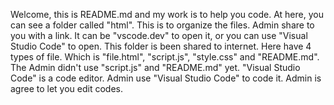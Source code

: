 Welcome, this is README.md and my work is to help you code.
At here, you can see a folder called "html". This is to organize the files.
Admin share to you with a link. It can be "vscode.dev" to open it, or you can use "Visual Studio Code" to open.
This folder is been shared to internet.
Here have 4 types of file. Which is "file.html", "script.js", "style.css" and "README.md".
The Admin didn't use "script.js" and "README.md" yet.
"Visual Studio Code" is a code editor.
Admin use "Visual Studio Code" to code it.
Admin is agree to let you edit codes.